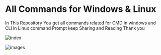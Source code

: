 # All Commands for Windows & Linux
 In This Repository You get all commands related for CMD in windows and CLI in Linux command Prompt
 keep Sharing and Reading Thank you


![index](https://user-images.githubusercontent.com/60054130/115111098-423de800-9f9c-11eb-8576-5a465fad5497.jpg)

![images](https://user-images.githubusercontent.com/60054130/115111166-9052eb80-9f9c-11eb-80fa-71bb5628d0c8.jpg)
